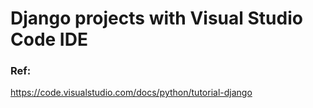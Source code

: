 # Django projects with Visual Studio Code IDE


### Ref:
https://code.visualstudio.com/docs/python/tutorial-django

